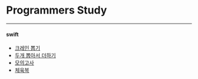 # Programmers Study
----
#### swift
- [크레인 뽑기](https://github.com/Gunwoos/programmers_study/blob/main/201210_ClawMachineGame.playground/Contents.swift)
- [두개 뽑아서 더하기](https://github.com/Gunwoos/programmers_study/blob/main/201210_PickAndAdd.playground/Contents.swift)
- [모의고사]()
- [체육복]()
